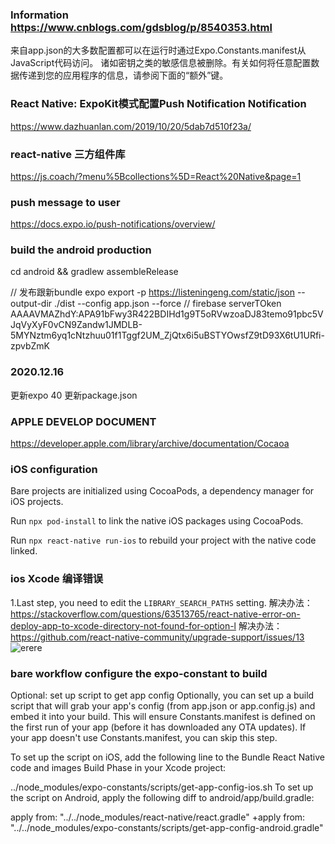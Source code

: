 
### Information https://www.cnblogs.com/gdsblog/p/8540353.html
来自app.json的大多数配置都可以在运行时通过Expo.Constants.manifest从JavaScript代码访问。
诸如密钥之类的敏感信息被删除。有关如何将任意配置数据传递到您的应用程序的信息，请参阅下面的“额外”键。

### React Native: ExpoKit模式配置Push Notification Notification
https://www.dazhuanlan.com/2019/10/20/5dab7d510f23a/

### react-native 三方组件库
https://js.coach/?menu%5Bcollections%5D=React%20Native&page=1

### push message to user
https://docs.expo.io/push-notifications/overview/

### build the android production
cd android && gradlew assembleRelease

// 发布跟新bundle
 expo export -p https://listeningeng.com/static/json --output-dir ./dist --config app.json --force
// firebase serverTOken AAAAVMAZhdY:APA91bFwy3R422BDIHd1g9T5oRVwzoaDJ83temo91pbc5VJqVyXyF0vCN9Zandw1JMDLB-5MYNztm6yq1cNtzhuu01f1Tggf2UM_ZjQtx6i5uBSTYOwsfZ9tD93X6tU1URfi-zpvbZmK

### 2020.12.16 
更新expo 40
更新package.json

### APPLE DEVELOP DOCUMENT
https://developer.apple.com/library/archive/documentation/Cocaoa

### iOS configuration
Bare projects are initialized using CocoaPods, a dependency manager for iOS projects.

Run `npx pod-install` to link the native iOS packages using CocoaPods.

Run `npx react-native run-ios` to rebuild your project with the native code linked.


### ios Xcode 编译错误

1.Last step, you need to edit the `LIBRARY_SEARCH_PATHS` setting.
解决办法：https://stackoverflow.com/questions/63513765/react-native-error-on-deploy-app-to-xcode-directory-not-found-for-option-l
解决办法：https://github.com/react-native-community/upgrade-support/issues/13
![erere](https://user-images.githubusercontent.com/100233/76167794-d0815100-6182-11ea-915c-78ede6d554b9.png)

### bare workflow configure the expo-constant to build 
Optional: set up script to get app config
Optionally, you can set up a build script that will grab your app's config (from app.json or app.config.js) and embed it into your build. This will ensure Constants.manifest is defined on the first run of your app (before it has downloaded any OTA updates). If your app doesn't use Constants.manifest, you can skip this step.

To set up the script on iOS, add the following line to the Bundle React Native code and images Build Phase in your Xcode project:

../node_modules/expo-constants/scripts/get-app-config-ios.sh
To set up the script on Android, apply the following diff to android/app/build.gradle:

 apply from: "../../node_modules/react-native/react.gradle"
+apply from: "../../node_modules/expo-constants/scripts/get-app-config-android.gradle"
